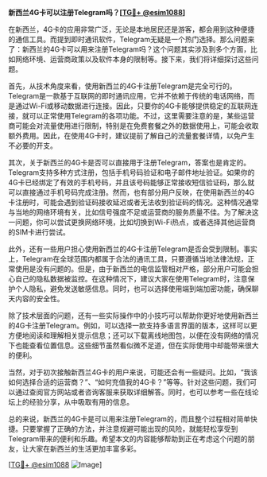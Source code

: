 **新西兰4G卡可以注册Telegram吗？[[TG💪+ @esim1088](https://t.me/s/esim1088)]**

在新西兰，4G卡的应用非常广泛，无论是本地居民还是游客，都会用到这种便捷的通信工具。而提到即时通讯软件，Telegram无疑是一个热门选择。那么问题来了：新西兰的4G卡可以用来注册Telegram吗？这个问题其实涉及到多个方面，比如网络环境、运营商政策以及软件本身的限制等。接下来，我们将详细探讨这些问题。

首先，从技术角度来看，使用新西兰的4G卡注册Telegram是完全可行的。Telegram是一款基于互联网的即时通讯应用，它并不依赖于传统的电话网络，而是通过Wi-Fi或移动数据进行连接。因此，只要你的4G卡能够提供稳定的互联网连接，就可以正常使用Telegram的各项功能。不过，这里需要注意的是，某些运营商可能会对流量使用进行限制，特别是在免费套餐之外的数据使用上，可能会收取额外费用。因此，在使用4G卡时，建议提前了解自己的流量套餐详情，以免产生不必要的开支。

其次，关于新西兰的4G卡是否可以直接用于注册Telegram，答案也是肯定的。Telegram支持多种方式注册，包括手机号码验证和电子邮件地址验证。如果你的4G卡已经绑定了有效的手机号码，并且该号码能够正常接收短信验证码，那么就可以直接通过手机号码完成注册。然而，也有部分用户反映，在使用新西兰的4G卡注册时，可能会遇到验证码接收延迟或者无法收到验证码的情况。这种情况通常与当地的网络环境有关，比如信号强度不足或运营商的服务质量不佳。为了解决这一问题，你可以尝试更换网络环境，比如切换到Wi-Fi热点，或者选择其他运营商的SIM卡进行尝试。

此外，还有一些用户担心使用新西兰的4G卡注册Telegram是否会受到限制。事实上，Telegram在全球范围内都属于合法的通讯工具，只要遵循当地法律法规，正常使用是没有问题的。但是，由于新西兰的电信监管相对严格，部分用户可能会担心自己的隐私数据被监控。在这种情况下，建议大家在使用Telegram时，注意保护个人隐私，避免发送敏感信息。同时，也可以选择使用端到端加密功能，确保聊天内容的安全性。

除了技术层面的问题，还有一些实际操作中的小技巧可以帮助你更好地使用新西兰的4G卡注册Telegram。例如，可以选择一款支持多语言界面的版本，这样可以更方便地阅读和理解相关提示信息；还可以下载离线地图包，以便在没有网络的情况下也能查看位置信息。这些细节虽然看似微不足道，但在实际使用中却能带来很大的便利。

当然，对于初次接触新西兰4G卡的用户来说，可能还会有一些疑问。比如，“我该如何选择合适的运营商？”、“如何充值我的4G卡？”等等。针对这些问题，我们可以通过查阅官方网站或者咨询客服来获取详细解答。同时，也可以参考一些在线论坛上的经验分享，从中吸取有用的信息。

总的来说，新西兰的4G卡是可以用来注册Telegram的，而且整个过程相对简单快捷。只要掌握了正确的方法，并注意规避可能出现的风险，就能轻松享受到Telegram带来的便利和乐趣。希望本文的内容能够帮助到正在考虑这个问题的朋友，让大家在新西兰的生活更加丰富多彩。

[[TG💪+ @esim1088](https://t.me/s/esim1088) ![Image](https://i.postimg.cc/4NQfJmqS/Snipaste-2025-05-13-00-14-12.png)]